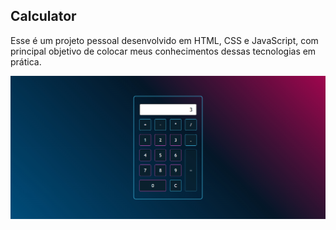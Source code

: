 ## Calculator
Esse é um projeto pessoal desenvolvido em HTML, CSS e JavaScript, com principal objetivo de colocar meus conhecimentos dessas tecnologias em prática.

![Print Calculadora](print.jpg)
